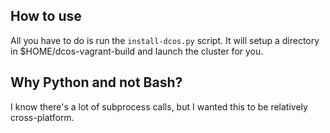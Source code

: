 ## How to use
All you have to do is run the `install-dcos.py` script. It will setup a directory in $HOME/dcos-vagrant-build and launch the cluster for you.

## Why Python and not Bash?
I know there's a lot of subprocess calls, but I wanted this to be relatively cross-platform.
